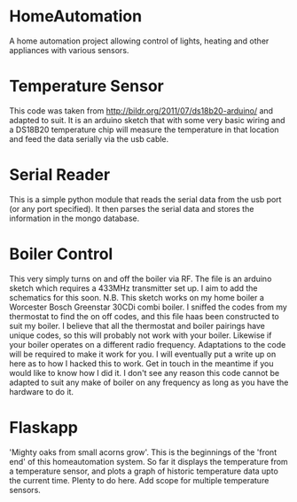 # HomeAutomation
A home automation project allowing control of lights, heating and other appliances with various sensors.

# Temperature Sensor
This code was taken from http://bildr.org/2011/07/ds18b20-arduino/ and adapted to suit. It is an arduino sketch that with some very basic wiring and a DS18B20 temperature chip will measure the temperature in that location and feed the data serially via the usb cable.

# Serial Reader
This is a simple python module that reads the serial data from the usb port (or any port specified). It then parses the serial data and stores the information in the mongo database.

# Boiler Control
This very simply turns on and off the boiler via RF. The file is an arduino sketch which requires a 433MHz transmitter set up. I aim to add the schematics for this soon. N.B. This sketch works on my home boiler a Worcester Bosch Greenstar 30CDi combi boiler. I sniffed the codes from my thermostat to find the on off codes, and this file haas been constructed to suit my boiler. I believe that all the thermostat and boiler pairings have unique codes, so this will probably not work with your boiler. Likewise if your boiler operates on a different radio frequency. Adaptations to the code will be required to make it work for you. I will eventually put a write up on here as to how I hacked this to work. Get in touch in the meantime if you would like to know how I did it. I don't see any reason this code cannot be adapted to suit any make of boiler on any frequency as long as you have the hardware to do it.

# Flaskapp
'Mighty oaks from small acorns grow'. This is the beginnings of the 'front end' of this homeautomation system. So far it displays the temperature from a temperature sensor, and plots a graph of historic temperature data upto the current time. Plenty to do here. Add scope for multiple temperature sensors.
